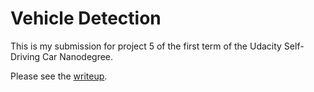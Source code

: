 # Vehicle Detection
This is my submission for project 5 of the first term of the Udacity Self-Driving Car Nanodegree.

Please see the [writeup](writeup.md).
